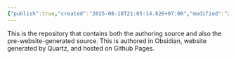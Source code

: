 ```yaml
---
{"publish":true,"created":"2025-08-18T21:05:14.826+07:00","modified":"2025-08-18T21:35:50.327+07:00","cssclasses":""}
---
```


This is the repository that contains both the authoring source and also the pre-website-generated source. This is authored in Obsidian, website generated by Quartz, and hosted on Github Pages.